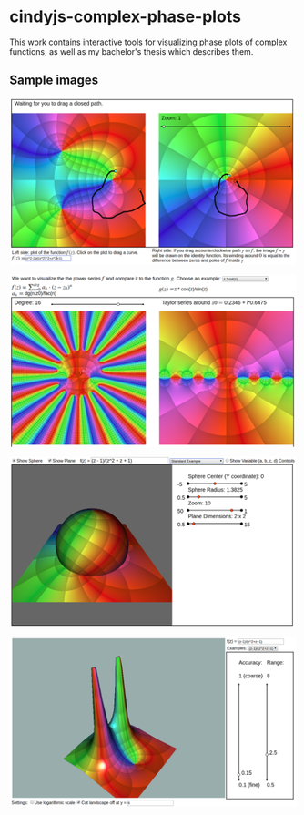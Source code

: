 # cindyjs-complex-phase-plots
This work contains interactive tools for visualizing phase plots of complex functions, as well as my bachelor's thesis which describes them.

## Sample images

![Argument Principle](https://github.com/konnerthg/cindyjs-complex-phase-plots/blob/master/sample_images/ap.png)

![Power Series](https://github.com/konnerthg/cindyjs-complex-phase-plots/blob/master/sample_images/ps.png)

![The Riemann Sphere](https://github.com/konnerthg/cindyjs-complex-phase-plots/blob/master/sample_images/rs.png)

![Analytic Landscapes](https://github.com/konnerthg/cindyjs-complex-phase-plots/blob/master/sample_images/al.png)

